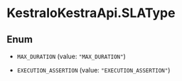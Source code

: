 # KestraIoKestraApi.SLAType

## Enum


* `MAX_DURATION` (value: `"MAX_DURATION"`)

* `EXECUTION_ASSERTION` (value: `"EXECUTION_ASSERTION"`)


